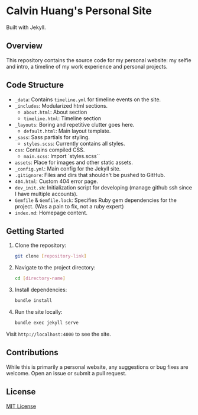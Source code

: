 # Calvin Huang's Personal Site

Built with Jekyll.

## Overview

This repository contains the source code for my personal website: my selfie and intro, a timeline of my work experience and personal projects.

## Code Structure

- `_data`: Contains `timeline.yml` for timeline events on the site.
- `_includes`: Modularized html sections. 
  - `about.html`: About section
  - `timeline.html`: Timeline section
- `_layouts`: Boring and repetitive clutter goes here.
  - `default.html`: Main layout template.
- `_sass`: Sass partials for styling.
  - `styles.scss`: Currently contains all styles.
- `css`: Contains compiled CSS.
  - `main.scss`: Import `styles.scss``
- `assets`: Place for images and other static assets.
- `_config.yml`: Main config for the Jekyll site.
- `.gitignore`: Files and dirs that shouldn't be pushed to GitHub.
- `404.html`: Custom 404 error page.
- `dev_init.sh`: Initialization script for developing (manage github ssh since I have multiple accounts).
- `Gemfile` & `Gemfile.lock`: Specifies Ruby gem dependencies for the project. (Was a pain to fix, not a ruby expert)
- `index.md`: Homepage content.

## Getting Started

1. Clone the repository:
   ```bash
   git clone [repository-link]
   ```

2. Navigate to the project directory:
   ```bash
   cd [directory-name]
   ```

3. Install dependencies:
   ```bash
   bundle install
   ```

4. Run the site locally:
   ```bash
   bundle exec jekyll serve
   ```

Visit `http://localhost:4000` to see the site.

## Contributions

While this is primarily a personal website, any suggestions or bug fixes are welcome. Open an issue or submit a pull request.

## License

[MIT License](LICENSE.md)
